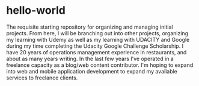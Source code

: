 # hello-world
The requisite starting repository for organizing and managing initial projects.
From here, I will be branching out into other projects, organizing my learning with Udemy as well as my learning with UDACITY and Google during my time completing the Udacity Google Challenge Scholarship.
I have 20 years of operations management experience in restaurants, and about as many years writing. In the last few years I've operated in a freelance capacity as a blog/web content contributor. I'm hoping to expand into web and mobile application development to expand my available services to freelance clients.
